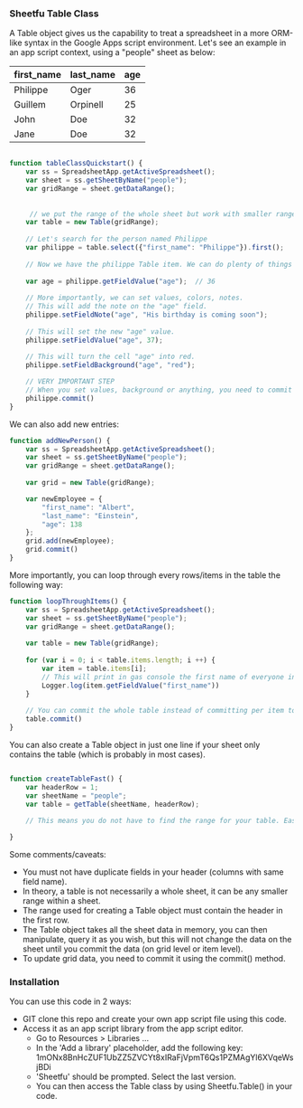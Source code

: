 ### Sheetfu Table Class



A Table object gives us the capability to treat a spreadsheet in a more ORM-like syntax in the Google Apps script environment.
Let's see an example in an app script context, using a "people" sheet as below:
 
 | first_name | last_name | age |
 | ---------- | --------- | --- |
 | Philippe   | Oger      | 36  |
 | Guillem    | Orpinell  | 25  |
 | John       | Doe       | 32  |
 | Jane       | Doe       | 32  |


```javascript

function tableClassQuickstart() {
    var ss = SpreadsheetApp.getActiveSpreadsheet();
    var sheet = ss.getSheetByName("people");
    var gridRange = sheet.getDataRange();
    
    
     // we put the range of the whole sheet but work with smaller range too.
    var table = new Table(gridRange);       
    
    // Let's search for the person named Philippe
    var philippe = table.select({"first_name": "Philippe"}).first();
    
    // Now we have the philippe Table item. We can do plenty of things with it.
    
    var age = philippe.getFieldValue("age");  // 36
    
    // More importantly, we can set values, colors, notes.
    // This will add the note on the "age" field.
    philippe.setFieldNote("age", "His birthday is coming soon");  
    
    // This will set the new "age" value.
    philippe.setFieldValue("age", 37); 
    
    // This will turn the cell "age" into red.
    philippe.setFieldBackground("age", "red");  

    // VERY IMPORTANT STEP
    // When you set values, background or anything, you need to commit your data, otherwise nothing will be updated.
    philippe.commit()    
}

```

We can also add new entries:

```javascript
function addNewPerson() {
    var ss = SpreadsheetApp.getActiveSpreadsheet();
    var sheet = ss.getSheetByName("people");
    var gridRange = sheet.getDataRange();
    
    var grid = new Table(gridRange);

    var newEmployee = {
        "first_name": "Albert", 
        "last_name": "Einstein", 
        "age": 138
    };
    grid.add(newEmployee);
    grid.commit()
}

```

More importantly, you can loop through every rows/items in the table the following way:

```javascript
function loopThroughItems() {
    var ss = SpreadsheetApp.getActiveSpreadsheet();
    var sheet = ss.getSheetByName("people");
    var gridRange = sheet.getDataRange();
    
    var table = new Table(gridRange);
    
    for (var i = 0; i < table.items.length; i ++) {
        var item = table.items[i];
        // This will print in gas console the first name of everyone in the Table.
        Logger.log(item.getFieldValue("first_name"))    
    }
    
    // You can commit the whole table instead of committing per item too
    table.commit()
}

```

You can also create a Table object in just one line if your sheet only contains the table (which is probably in most cases).

```javascript

function createTableFast() {
    var headerRow = 1;
    var sheetName = "people";
    var table = getTable(sheetName, headerRow);
    
    // This means you do not have to find the range for your table. Easier.

}

```


Some comments/caveats:

* You must not have duplicate fields in your header (columns with same field name).
* In theory, a table is not necessarily a whole sheet, it can be any smaller range within a sheet.
* The range used for creating a Table object must contain the header in the first row.
* The Table object takes all the sheet data in memory, you can then manipulate, query it as you wish, but this will not change the data on the sheet until you commit the data (on grid level or item level).
* To update grid data, you need to commit it using the commit() method.



### Installation


You can use this code in 2 ways:
* GIT clone this repo and create your own app script file using this code.
* Access it as an app script library from the app script editor.
    * Go to Resources > Libraries ...
    * In the 'Add a library' placeholder, add the following key: 1mONx8BnHcZUF1UbZZ5ZVCYt8xIRaFjVpmT6Qs1PZMAgYl6XVqeWsjBDi
    * 'Sheetfu' should be prompted. Select the last version. 
    * You can then access the Table class by using Sheetfu.Table() in your code.




